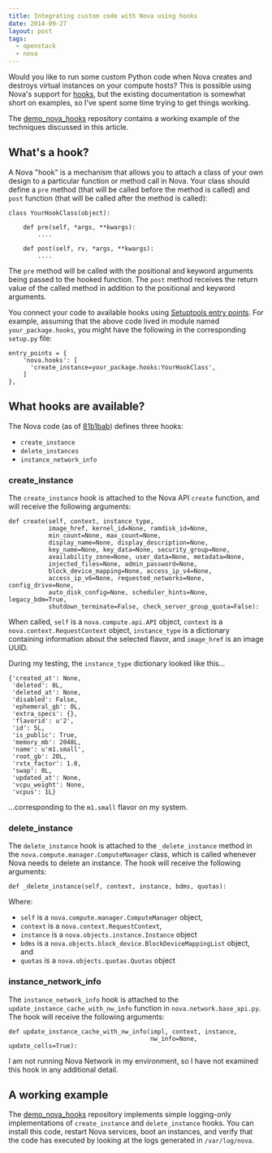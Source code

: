 ```yaml
---
title: Integrating custom code with Nova using hooks
date: 2014-09-27
layout: post
tags:
  - openstack
  - nova
---
```


Would you like to run some custom Python code when Nova creates and
destroys virtual instances on your compute hosts?  This is possible
using Nova's support for [hooks][], but the existing documentation is
somewhat short on examples, so I've spent some time trying to get
things working.

[hooks]: http://docs.openstack.org/developer/nova/devref/hooks.html

The [demo_nova_hooks][] repository contains a working example of the
techniques discussed in this article.

[demo_nova_hooks]: https://github.com/larsks/demo_nova_hooks

## What's a hook?

A Nova "hook" is a mechanism that allows you to attach a class of your
own design to a particular function or method call in Nova.  Your
class should define a `pre` method (that will be called before the
method is called) and `post` function (that will be called after the
method is called):

    class YourHookClass(object):

        def pre(self, *args, **kwargs):
            ....

        def post(self, rv, *args, **kwargs):
            ....

The `pre` method will be called with the positional and keyword
arguments being passed to the hooked function.  The `post` method
receives the return value of the called method in addition to the
positional and keyword arguments.

You connect your code to available hooks using [Setuptools entry
points][ep].  For example, assuming that the above code lived in
module named `your_package.hooks`, you might have the following in the
corresponding `setup.py` file:

[ep]: https://pythonhosted.org/setuptools/setuptools.html

    entry_points = {
        'nova.hooks': [
          'create_instance=your_package.hooks:YourHookClass',
        ]
    },

## What hooks are available?

The Nova code (as of [81b1bab][]) defines three hooks:

[81b1bab]: https://github.com/openstack/nova/commit/81b1babcd9699118f57d5055ff9045e275b536b5

- `create_instance`
- `delete_instances`
- `instance_network_info`

### create_instance

The `create_instance` hook is attached to the Nova API `create`
function, and will receive the following arguments:

    def create(self, context, instance_type,
               image_href, kernel_id=None, ramdisk_id=None,
               min_count=None, max_count=None,
               display_name=None, display_description=None,
               key_name=None, key_data=None, security_group=None,
               availability_zone=None, user_data=None, metadata=None,
               injected_files=None, admin_password=None,
               block_device_mapping=None, access_ip_v4=None,
               access_ip_v6=None, requested_networks=None, config_drive=None,
               auto_disk_config=None, scheduler_hints=None, legacy_bdm=True,
               shutdown_terminate=False, check_server_group_quota=False):

When called, `self` is a `nova.compute.api.API` object, `context` is a
`nova.context.RequestContext` object, `instance_type` is a dictionary
containing information about the selected flavor, and `image_href` is
an image UUID.

During my testing, the `instance_type` dictionary looked like this...

    {'created_at': None,
     'deleted': 0L,
     'deleted_at': None,
     'disabled': False,
     'ephemeral_gb': 0L,
     'extra_specs': {},
     'flavorid': u'2',
     'id': 5L,
     'is_public': True,
     'memory_mb': 2048L,
     'name': u'm1.small',
     'root_gb': 20L,
     'rxtx_factor': 1.0,
     'swap': 0L,
     'updated_at': None,
     'vcpu_weight': None,
     'vcpus': 1L}

...corresponding to the `m1.small` flavor on my system.

### delete_instance

The `delete_instance` hook is attached to the `_delete_instance`
method in the `nova.compute.manager.ComputeManager` class, which is
called whenever Nova needs to delete an instance.  The hook will
receive the following arguments:

    def _delete_instance(self, context, instance, bdms, quotas):

Where:

- `self` is a `nova.compute.manager.ComputeManager` object,
- `context` is a `nova.context.RequestContext`, 
- `instance` is a `nova.objects.instance.Instance` object
- `bdms` is a `nova.objects.block_device.BlockDeviceMappingList`
  object, and
- `quotas` is a `nova.objects.quotas.Quotas` object

### instance_network_info

The `instance_network_info` hook is attached to the
`update_instance_cache_with_nw_info` function in
`nova.network.base_api.py`.  The hook will receive the following
arguments:

    def update_instance_cache_with_nw_info(impl, context, instance,
                                           nw_info=None, update_cells=True):

I am not running Nova Network in my environment, so I have not
examined this hook in any additional detail.

## A working example

The [demo_nova_hooks][] repository implements simple logging-only
implementations of `create_instance` and `delete_instance` hooks.  You
can install this code, restart Nova services, boot an instances, and
verify that the code has executed by looking at the logs generated in
`/var/log/nova`.
